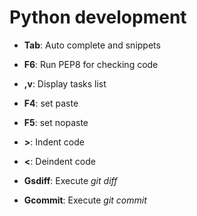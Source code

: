 Python development
==================

* **Tab**: Auto complete and snippets

* **F6**: Run PEP8 for checking code

* **,v**: Display tasks list

* **F4**: set paste

* **F5**: set nopaste

* **>**: Indent code

* **<**: Deindent code

* **Gsdiff**: Execute *git diff*

* **Gcommit**: Execute *git commit*
